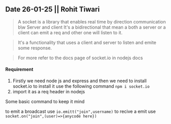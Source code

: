 
## Date 26-01-25 || Rohit Tiwari

> A socket is a library that enables real time by direction communication b\w Server and client
> It's a bidirectional that mean a both a server or a client can emit a req and other one will listen to it. 

> It's a functionality that uses a client and server to listen and emite some response.

> For more refer to the docs page of socket.io in nodejs docs

#### Requirement

1. Firstly we need node js and express and then we need to install socket.io to install it use the following command `npm i socket.io`
2. import it as a req header in nodejs

Some basic command to keep it mind

to emit a broadcast use `io.emitt("join",username)`
to recive a emit use `socket.on("join",(user)=>{anycode here})`